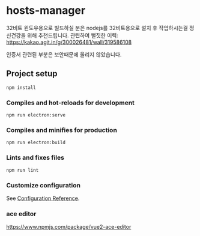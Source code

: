 # hosts-manager

32비트 윈도우용으로 빌드하실 분은 nodejs를 32비트용으로 설치 후 작업하시는걸 정신건강을 위해 추천드립니다.
관련하여 뻘짓한 이력: https://kakao.agit.in/g/300026481/wall/319586108

인증서 관련된 부분은 보안때문에 올리지 않았습니다.

## Project setup
```
npm install
```

### Compiles and hot-reloads for development
```
npm run electron:serve
```

### Compiles and minifies for production
```
npm run electron:build
```

### Lints and fixes files
```
npm run lint
```

### Customize configuration
See [Configuration Reference](https://cli.vuejs.org/config/).


### ace editor
https://www.npmjs.com/package/vue2-ace-editor
